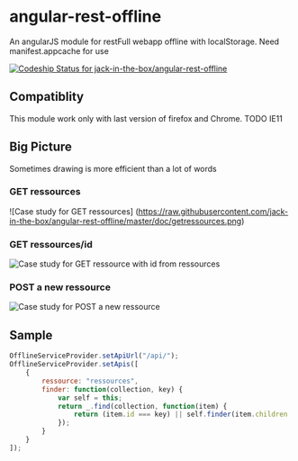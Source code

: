 angular-rest-offline
====================

An angularJS module for restFull webapp offline with localStorage. Need manifest.appcache for use

[ ![Codeship Status for jack-in-the-box/angular-rest-offline](https://www.codeship.io/projects/53d5f350-40c2-0132-ed1c-1642c031f119/status)](https://www.codeship.io/projects/43950)

Compatiblity
------------
This module work only with last version of firefox and Chrome. 
TODO IE11


Big Picture
-----------
Sometimes drawing is more efficient than a lot of words
### GET ressources
![Case study for GET ressources] (https://raw.githubusercontent.com/jack-in-the-box/angular-rest-offline/master/doc/getressources.png)

### GET ressources/id
![Case study for GET ressource with id from ressources](https://raw.githubusercontent.com/jack-in-the-box/angular-rest-offline/master/doc/getressourcesid.png)

### POST a new ressource
![Case study for POST a new ressource](https://raw.githubusercontent.com/jack-in-the-box/angular-rest-offline/master/doc/postressources.png)




Sample
------
```javascript
OfflineServiceProvider.setApiUrl("/api/");
OfflineServiceProvider.setApis([
    {
        ressource: "ressources",
        finder: function(collection, key) {
            var self = this;
            return _.find(collection, function(item) {
                return (item.id === key) || self.finder(item.children || [], key)
            });
        }
    }
]);
```
